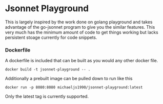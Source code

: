 Jsonnet Playground
==================

This is largely inspired by the work done on golang playground 
and takes advantage of the go-jsonnet program to give you the
similar features. This very much has the minimum amount of code
to get things working but lacks persistent stoage currently for
code snippets.

### Dockerfile

A dockerfile is included that can be built as you would any other
docker file.

```
docker build -t jsonnet-playground -- .
```

Additionally a prebuilt image can be pulled down to run like this

```
docker run -p 8080:8080 michaeljs1990/jsonnet-playground:latest
```

Only the latest tag is currently supported.
